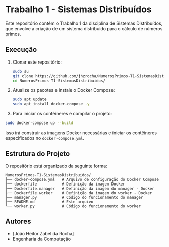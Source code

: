 # Trabalho 1 - Sistemas Distribuídos

Este repositório contém o Trabalho 1 da disciplina de Sistemas Distribuídos, que envolve a criação de um sistema distribuido para o cálculo de números primos.

## Execução

1. Clonar este repositório:
   ```sh
   sudo su
   git clone https://github.com/jhzrocha/NumerosPrimos-T1-SistemasDistribuidos.git
   cd NumerosPrimos-T1-SistemasDistribuidos/
   ```

2. Atualize os pacotes e instale o Docker Compose:
   ```sh
   sudo apt update
   sudo apt install docker-compose -y
   ```

3. Para iniciar os contêineres e compilar o projeto:

```sh
sudo docker-compose up --build
```

Isso irá construir as imagens Docker necessárias e iniciar os contêineres especificados no `docker-compose.yml`.

## Estrutura do Projeto

O repositório está organizado da seguinte forma:
```
NumerosPrimos-T1-SistemasDistribuidos/
├── docker-compose.yml   # Arquivo de configuração do Docker Compose
├── dockerfile           # Definição da imagem Docker
├── Dockerfile.manager   # Definição da imagem do manager - Docker
├── Dockerfile.worker    # Definição da imagem do worker - Docker
├── manager.py           # Código do funcionamento do manager
├── README.md            # Este arquivo
└── worker.py            # Código do funcionamento do worker

```

## Autores
- [João Heitor Zabel da Rocha]
- Engenharia da Computação


